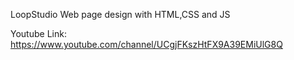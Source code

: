 LoopStudio Web page design with HTML,CSS and JS

Youtube Link: https://www.youtube.com/channel/UCgjFKszHtFX9A39EMiUlG8Q

